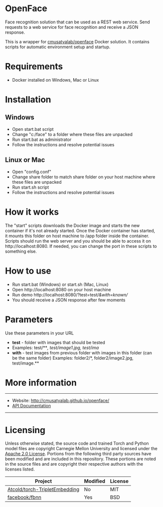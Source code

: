 # OpenFace
Face recognition solution that can be used as a REST web service. Send requests to a web service for face recognition and receive a JSON response.

This is a wrapper for [cmusatyalab/openface](https://github.com/cmusatyalab/openface) Docker solution. It contains scripts for automatic environment setup and startup.

# Requirements
- Docker installed on Windows, Mac or Linux

# Installation 

## Windows
- Open start.bat script
- Change "c:/face" to a folder where these files are unpacked
- Run start.bat as administrator
- Follow the instructions and resolve potential issues

## Linux or Mac
- Open "config.conf"
- Change share folder to match share folder on your host machine where these files are unpacked
- Run start.sh script
- Follow the instructions and resolve potential issues

# How it works
The "start" scripts downloads the Docker image and starts the new container if it's not already started. Once the Docker container has started, it mounts this folder on host machine to /app folder inside the container. Scripts should run the web server and you should be able to access it on http://localhost:8080. If needed, you can change the port in these scripts to something else.

# How to use
- Run start.bat (Windows) or start.sh (Mac, Linux)
- Open http://localhost:8080 on your host machine
- Run demo http://localhost:8080/?test=test/*&with=known/*
- You should receive a JSON response after few moments

# Parameters
Use these parameters in your URL
- <b>test</b> - folder with images that should be tested
 - Examples: test/***, test/image1.jpg, test/ima* 
- <b>with</b> - test images from previous folder with images in this folder (can be the same folder)
Examples: folder2/*, folder2/image2.jpg, test/image.**

# More information
---

+ Website: http://cmusatyalab.github.io/openface/
+ [API Documentation](http://openface-api.readthedocs.org/en/latest/index.html)

---

# Licensing
Unless otherwise stated, the source code and trained Torch and Python
model files are copyright Carnegie Mellon University and licensed
under the [Apache 2.0 License](./LICENSE).
Portions from the following third party sources have
been modified and are included in this repository.
These portions are noted in the source files and are
copyright their respective authors with
the licenses listed.

Project | Modified | License
---|---|---|
[Atcold/torch-TripletEmbedding](https://github.com/Atcold/torch-TripletEmbedding) | No | MIT
[facebook/fbnn](https://github.com/facebook/fbnn) | Yes | BSD
